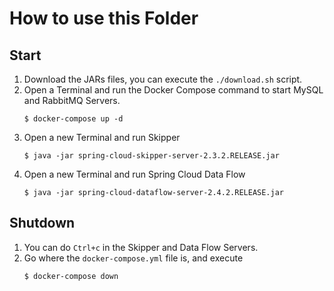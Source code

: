 # How to use this Folder

## Start 
1. Download the JARs files, you can execute the `./download.sh` script.
2. Open a Terminal and run the Docker Compose command to start MySQL and RabbitMQ Servers.
   ```shell
   $ docker-compose up -d
   ```
3. Open a new Terminal and run Skipper
   ```shell
   $ java -jar spring-cloud-skipper-server-2.3.2.RELEASE.jar
   ```
4. Open a new Terminal and run Spring Cloud Data Flow
   ```shell
   $ java -jar spring-cloud-dataflow-server-2.4.2.RELEASE.jar
   ```


## Shutdown
1. You can do `Ctrl+c` in the Skipper and Data Flow Servers.
2. Go where the `docker-compose.yml` file is, and execute
   ```shell
   $ docker-compose down
   ```

   

